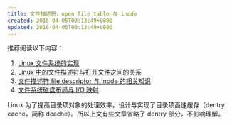 ```yaml
---
title: 文件描述符，open file table 与 inode
created: 2016-04-05T00:13:49+0800
updated: 2016-04-05T00:13:49+0800
---
```



推荐阅读以下内容：

1. [Linux 文件系统的实现](https://segmentfault.com/a/1190000000419225)
2. [Linux 中的文件描述符与打开文件之间的关系](http://blog.csdn.net/cywosp/article/details/38965239)
3. [文件描述符 file descriptor 与 inode 的相关知识](http://blog.csdn.net/jnu_simba/article/details/8806654)
4. [文件系统磁盘布局与 I/O 映射](http://www.sysnote.org/?p=189)

Linux 为了提高目录项对象的处理效率，设计与实现了目录项高速缓存（dentry cache，简称 dcache）。所以上文有些文章省略了 dentry 部分，不影响理解。

